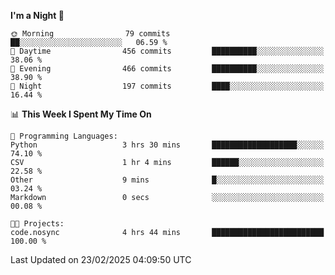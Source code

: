 <!--START_SECTION:waka-->
**I'm a Night 🦉** 

```text
🌞 Morning                79 commits          ██░░░░░░░░░░░░░░░░░░░░░░░   06.59 % 
🌆 Daytime                456 commits         ██████████░░░░░░░░░░░░░░░   38.06 % 
🌃 Evening                466 commits         ██████████░░░░░░░░░░░░░░░   38.90 % 
🌙 Night                  197 commits         ████░░░░░░░░░░░░░░░░░░░░░   16.44 % 
```


📊 **This Week I Spent My Time On** 

```text
💬 Programming Languages: 
Python                   3 hrs 30 mins       ███████████████████░░░░░░   74.10 % 
CSV                      1 hr 4 mins         ██████░░░░░░░░░░░░░░░░░░░   22.58 % 
Other                    9 mins              █░░░░░░░░░░░░░░░░░░░░░░░░   03.24 % 
Markdown                 0 secs              ░░░░░░░░░░░░░░░░░░░░░░░░░   00.08 % 

🐱‍💻 Projects: 
code.nosync              4 hrs 44 mins       █████████████████████████   100.00 % 
```


 Last Updated on 23/02/2025 04:09:50 UTC
<!--END_SECTION:waka-->
